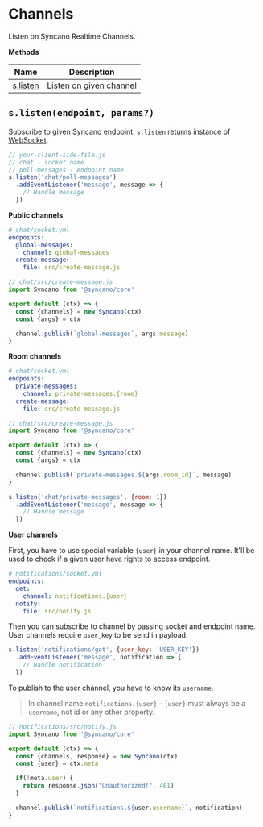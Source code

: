 # Channels

Listen on Syncano Realtime Channels.

**Methods**

| Name                                                      | Description                                  |
| --------------------------------------------------------- | -------------------------------------------- |
| [s.listen](#slistenendpoint-params)                       | Listen on given channel                      |

## `s.listen(endpoint, params?)`

Subscribe to given Syncano endpoint. `s.listen` returns instance of [WebSocket](https://developer.mozilla.org/en-US/docs/Web/API/WebSocket).

```js
// your-client-side-file.js
// chat - socket name
// poll-messages - endpoint name
s.listen('chat/poll-messages')
  .addEventListener('message', message => {
    // Handle message
  })
```

**Public channels**

```yml
# chat/socket.yml
endpoints:
  global-messages:
    channel: global-messages
  create-message:
    file: src/create-message.js
```

```js
// chat/src/create-message.js
import Syncano from '@syncano/core'

export default (ctx) => {
  const {channels} = new Syncano(ctx)
  const {args} = ctx

  channel.publish(`global-messages`, args.message)
}
```

**Room channels**

```yml
# chat/socket.yml
endpoints:
  private-messages:
    channel: private-messages.{room}
  create-message:
    file: src/create-message.js
```

```js
// chat/src/create-message.js
import Syncano from '@syncano/core'

export default (ctx) => {
  const {channels} = new Syncano(ctx)
  const {args} = ctx

  channel.publish(`private-messages.${args.room_id}`, message)
}
```

```js
s.listen('chat/private-messages', {room: 1})
  .addEventListener('message', message => {
    // Handle message
  })
```

**User channels**

First, you have to use special variable `{user}` in your channel name. It'll be used to check if a given user have rights to access endpoint.

```yml
# notifications/socket.yml
endpoints:
  get:
    channel: notifications.{user}
  notify:
    file: src/notify.js
```

Then you can subscribe to channel by passing socket and endpoint name. User channels require `user_key` to be send in payload.

```js
s.listen('notifications/get', {user_key: 'USER_KEY'})
  .addEventListener('message', notification => {
    // Handle notification
  })
```

To publish to the user channel, you have to know its `username`.

> In channel name `notifications.{user}` - `{user}` must always be a `username`, not id or any other property.

```js
// notifications/src/notify.js
import Syncano from '@syncano/core'

export default (ctx) => {
  const {channels, response} = new Syncano(ctx)
  const {user} = ctx.meta

  if(!meta.user) {
    return response.json("Unauthorized!", 401)
  }

  channel.publish(`notifications.${user.username}`, notification)
}
```
